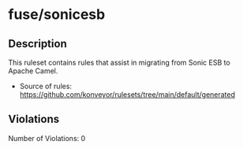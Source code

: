 # fuse/sonicesb
## Description
This ruleset contains rules that assist in migrating from Sonic ESB to Apache Camel.
* Source of rules: https://github.com/konveyor/rulesets/tree/main/default/generated
## Violations
Number of Violations: 0

